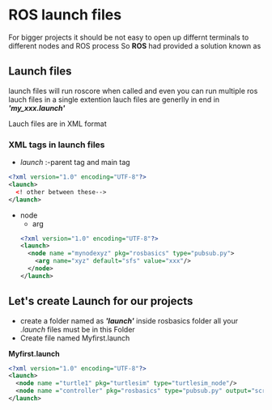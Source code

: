 # ROS launch files
For bigger projects it should be not easy to open up differnt terminals to
different nodes and ROS process So **ROS** had provided a solution known as
## Launch files
launch files will run roscore when called and even you can run multiple ros lauch files in a single extention lauch files are generlly in end in ***'my_xxx.launch'***

Lauch files are in XML format

### XML tags in launch files
* *launch* :-parent tag and main tag
```XML
<?xml version="1.0" encoding="UTF-8"?>
<launch>
  <! other between these-->
</launch>
```
 * node
   * arg
   ```XML
   <?xml version="1.0" encoding="UTF-8"?>
   <launch>
     <node name ="mynodexyz" pkg="rosbasics" type="pubsub.py">
       <arg name="xyz" default="sfs" value="xxx"/>
     </node>
   </launch>
   ```

## Let's create Launch for our projects
  * create a folder named as ***'launch'***  inside rosbasics folder all your *.launch* files must be in this Folder
  * Create file named Myfirst.launch

   **Myfirst.launch**
   ```XML
   <?xml version="1.0" encoding="UTF-8"?>
   <launch>
     <node name ="turtle1" pkg="turtlesim" type="turtlesim_node"/>
     <node name ="controller" pkg="rosbasics" type="pubsub.py" output="screen"/>
   </launch>

   ```
